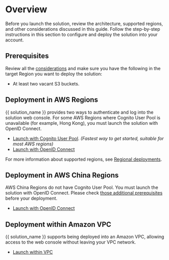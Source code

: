 # Overview

Before you launch the solution, review the architecture, supported regions, and other considerations discussed in this guide. Follow the step-by-step instructions in this section to configure and deploy the solution into your account.

## Prerequisites

Review all the [considerations](../plan-deployment/cost.md) and make sure you have the following in the target Region you want to deploy the solution:

- At least two vacant S3 buckets.

## Deployment in AWS Regions

{{ solution_name }} provides two ways to authenticate and log into the solution web console. For some AWS Regions where Cognito User Pool is unavailable (for example, Hong Kong), you must launch the solution with OpenID Connect.

- [Launch with Cognito User Pool][cognito]. _(Fastest way to get started, suitable for most AWS regions)_
- [Launch with OpenID Connect][oidc]

For more information about supported regions, see [Regional deployments](../plan-deployment/regions.md).

## Deployment in AWS China Regions

AWS China Regions do not have Cognito User Pool. You must launch the solution with OpenID Connect. Please check [those additional prerequisites][china-prerequisites] before your deployment.

- [Launch with OpenID Connect][oidc]

## Deployment within Amazon VPC

{{ solution_name }} supports being deployed into an Amazon VPC, allowing access to the web console without leaving your VPC network.

- [Launch within VPC][intranet]

[cognito]: ./with-cognito.md
[oidc]: ./with-oidc.md
[intranet]: ./within-vpc.md
[china-prerequisites]: ../resources/aws-china-prerequisites.md
